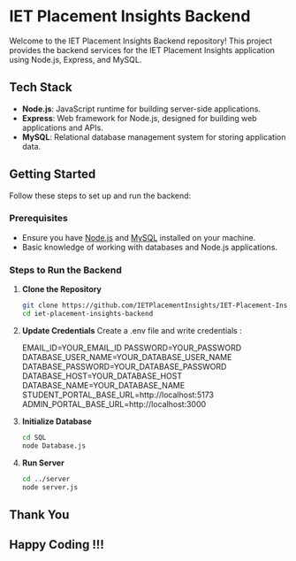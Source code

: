# IET Placement Insights Backend

Welcome to the IET Placement Insights Backend repository! This project provides the backend services for the IET Placement Insights application using Node.js, Express, and MySQL.

## Tech Stack

- **Node.js**: JavaScript runtime for building server-side applications.
- **Express**: Web framework for Node.js, designed for building web applications and APIs.
- **MySQL**: Relational database management system for storing application data.

## Getting Started

Follow these steps to set up and run the backend:

### Prerequisites

- Ensure you have [Node.js](https://nodejs.org/) and [MySQL](https://www.mysql.com/) installed on your machine.
- Basic knowledge of working with databases and Node.js applications.

### Steps to Run the Backend

1. **Clone the Repository**

   ```bash
   git clone https://github.com/IETPlacementInsights/IET-Placement-Insights-Backend-
   cd iet-placement-insights-backend
2. **Update Credentials**
    Create a .env file and write credentials : 

    EMAIL_ID=YOUR_EMAIL_ID
    PASSWORD=YOUR_PASSWORD
    DATABASE_USER_NAME=YOUR_DATABASE_USER_NAME
    DATABASE_PASSWORD=YOUR_DATABASE_PASSWORD
    DATABASE_HOST=YOUR_DATABASE_HOST
    DATABASE_NAME=YOUR_DATABASE_NAME
    STUDENT_PORTAL_BASE_URL=http://localhost:5173
    ADMIN_PORTAL_BASE_URL=http://localhost:3000

3. **Initialize Database**
    ```bash
   cd SQL   
   node Database.js
4. **Run Server**
    ```bash
   cd ../server   
   node server.js

## Thank You
## Happy Coding !!!